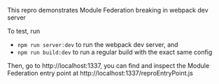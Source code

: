 This repro demonstrates Module Federation breaking in webpack dev server

To test, run

* `npm run server:dev` to run the webpack dev server, and
* `npm run build:dev` to run a regular build with the exact same config

Then, go to http://localhost:1337, you can find and inspect the Module Federation entry point at http://localhost:1337/reproEntryPoint.js
